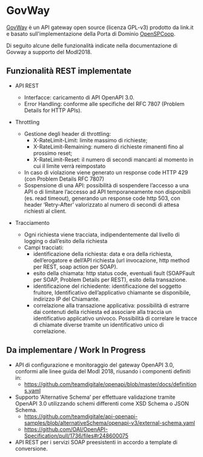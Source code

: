 # GovWay

[GovWay](https://github.com/link-it/govway) è un API gateway open source (licenza GPL-v3) prodotto da link.it e basato sull'implementazione della Porta di Dominio [OpenSPCoop](https://www.openspcoop.org/openspcoop/).

Di seguito alcune delle funzionalità indicate nella documentazione di Govway a supporto del ModI2018.

## Funzionalità REST implementate
* API REST
  - Interfacce: caricamento di API OpenAPI 3.0.
  - Error Handling: conforme alle specifiche del RFC 7807 (Problem Details for HTTP APIs).

* Throttling
  - Gestione degli header di throttling:
    - X-RateLimit-Limit: limite massimo di richieste;
    - X-RateLimit-Remaining: numero di richieste rimanenti fino al prossimo reset;
    - X-RateLimit-Reset: il numero di secondi mancanti al momento in cui il limite verrà reimpostato
  - In caso di violazione viene generato un response code HTTP 429 (con Problem Details RFC 7807)
  - Sospensione di una API: possibilità di sospendere l’accesso a una API o di limitare l’accesso ad API temporaneamente non disponibili (es. read timeout), generando un response code http 503, con header ‘Retry-After’ valorizzato al numero di secondi di attesa richiesti al client.
  
* Tracciamento
  - Ogni richiesta viene tracciata, indipendentemente dal livello di logging o dall’esito della richiesta
  - Campi tracciati:
    - identificazione della richiesta: data e ora della richiesta, dell’erogatore e dell’API richiesta (url invocazione, http method per REST, soap action per SOAP).
    - esito della chiamata: http status code, eventuali fault (SOAPFault per SOAP,  Problem Details per REST), esito della transazione.
    - identificazione del richiedente: identificazione del soggetto fruitore, Identificativo dell’applicativo chiamante se disponibile, indirizzo IP del Chiamante.
    - correlazione alla transazione applicativa: possibilità di estrarre dai contenuti della richiesta ed associare alla traccia un identificativo applicativo univoco. Possibilità di correlare le tracce di chiamate diverse tramite un identificativo unico di correlazione.


## Da implementare / Work In Progress

  - API di configurazione e monitoraggio del gateway OpenAPI 3.0, conformi alle linee guida del ModI 2018, riusando i componenti definiti in: 
    - https://github.com/teamdigitale/openapi/blob/master/docs/definitions.yaml
  - Supporto ‘Alternative Schema’ per effettuare validazione tramite OpenAPI 3.0 utilizzando schemi differenti come XSD Schema o JSON Schema.  
    - https://github.com/teamdigitale/api-openapi-samples/blob/alternativeSchema/openapi-v3/external-schema.yaml
    - https://github.com/OAI/OpenAPI-Specification/pull/1736/files#r248600075
  - API REST per i servizi SOAP preesistenti in accordo a template di conversione.
